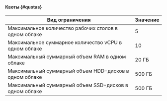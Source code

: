 #### Квоты {#quotas}

Вид ограничения | Значение
----- | -----
Максимальное количество рабочих столов в одном облаке | 5
Максимальное суммарное количество vCPU в одном облаке | 10
Максимальный суммарный объем RAM в одном облаке | 20 ГБ
Максимальный суммарный объем HDD-дисков в одном облаке | 500 ГБ
Максимальный суммарный объем SSD-дисков в одном облаке | 500 ГБ